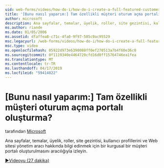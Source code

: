 ```yaml
---
uid: web-forms/videos/how-do-i/how-do-i-create-a-full-featured-customer-login-portal
title: '[Bunu nasıl yaparım:] Tam özellikli müşteri oturum açma portalı oluşturma? | Microsoft Docs'
author: microsoft
description: Ana sayfalar, temalar, üyelik, roller, site gezintisi, kullanıcı profilleri hakkında bilgi edinmek için bir kurgusal bir müşteri portalı oluşturulmasını üzerinden takip etmek ve...
ms.author: riande
ms.date: 01/05/2006
ms.assetid: dfaffea8-c71c-4fa0-9f97-585c9ac95529
msc.legacyurl: /web-forms/videos/how-do-i/how-do-i-create-a-full-featured-customer-login-portal
msc.type: video
ms.openlocfilehash: 05922d973e6390088ff0ef270513a7b4f60e36c0
ms.sourcegitcommit: 0f1119340e4464720cfd16d0ff15764746ea1fea
ms.translationtype: MT
ms.contentlocale: tr-TR
ms.lasthandoff: 04/17/2019
ms.locfileid: "59414822"
---
```

# <a name="how-do-i-create-a-full-featured-customer-login-portal"></a>[Bunu nasıl yaparım:] Tam özellikli müşteri oturum açma portalı oluşturma?

tarafından [Microsoft](https://github.com/microsoft)

Ana sayfalar, temalar, üyelik, roller, site gezintisi, kullanıcı profillerini ve Web sitesi yönetim aracı hakkında bilgi edinmek için bir kurgusal bir müşteri portalı oluşturulmasını aracılığıyla izleyin.

[&#9654;Videoyu (27 dakika)](https://channel9.msdn.com/Blogs/ASP-NET-Site-Videos/how-do-i-create-a-full-featured-customer-login-portal)
